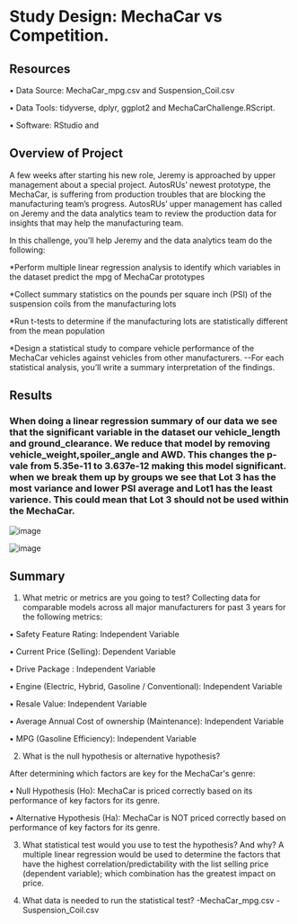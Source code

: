 # Study Design: MechaCar vs Competition.

## Resources
• Data Source: MechaCar_mpg.csv and Suspension_Coil.csv

• Data Tools: tidyverse, dplyr, ggplot2 and MechaCarChallenge.RScript.

• Software: RStudio and 

## Overview of Project

A few weeks after starting his new role, Jeremy is approached by upper management about a special project. AutosRUs’ newest prototype, the MechaCar, is suffering from production troubles that are blocking the manufacturing team’s progress. AutosRUs’ upper management has called on Jeremy and the data analytics team to review the production data for insights that may help the manufacturing team.

In this challenge, you’ll help Jeremy and the data analytics team do the following:

*Perform multiple linear regression analysis to identify which variables in the dataset predict the mpg of MechaCar prototypes

*Collect summary statistics on the pounds per square inch (PSI) of the suspension coils from the manufacturing lots

*Run t-tests to determine if the manufacturing lots are statistically different from the mean population

*Design a statistical study to compare vehicle performance of the MechaCar vehicles against vehicles from other manufacturers. --For each statistical analysis, you’ll write a summary interpretation of the findings.



## Results

### When doing a linear regression  summary of our data we see that the significant variable in the dataset our vehicle_length and ground_clearance. We reduce that model by removing vehicle_weight,spoiler_angle and AWD. This changes the p-vale from 5.35e-11 to  3.637e-12 making this model significant. when we break them up by groups we see that Lot 3 has the most variance and lower PSI average and Lot1 has the least varience. This could mean that Lot 3 should not be used within the MechaCar.
 ![image](https://user-images.githubusercontent.com/31675832/151857278-5096894b-9161-47c4-a306-fa6c2117da8f.png)
               
![image](https://user-images.githubusercontent.com/31675832/151856032-c3a6334f-938e-4b00-b0b7-8c764f997baa.png)

## Summary


1) What metric or metrics are you going to test?
Collecting data for comparable models across all major manufacturers for past 3 years for the following metrics:

  • Safety Feature Rating: Independent Variable

  • Current Price (Selling): Dependent Variable

  • Drive Package : Independent Variable
  
  • Engine (Electric, Hybrid, Gasoline / Conventional): Independent Variable

  • Resale Value: Independent Variable

  • Average Annual Cost of ownership (Maintenance): Independent Variable

  • MPG (Gasoline Efficiency): Independent Variable

2) What is the null hypothesis or alternative hypothesis?

After determining which factors are key for the MechaCar's genre:

   • Null Hypothesis (Ho): MechaCar is priced correctly based on its performance of key factors for its genre.

   • Alternative Hypothesis (Ha): MechaCar is NOT priced correctly based on performance of key factors for its genre.

3) What statistical test would you use to test the hypothesis? And why?
A multiple linear regression would be used to determine the factors that have the highest correlation/predictability with the list selling price (dependent variable); which combination has the greatest impact on price.

4) What data is needed to run the statistical test?
-MechaCar_mpg.csv
-Suspension_Coil.csv
